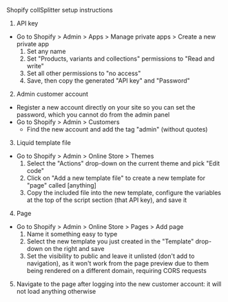 Shopify collSplitter setup instructions

1. API key
  - Go to Shopify > Admin > Apps > Manage private apps > Create a new private app
    1. Set any name
    2. Set "Products, variants and collections" permissions to "Read and write"
    3. Set all other permissions to "no access"
    4. Save, then copy the generated "API key" and "Password"

2. Admin customer account
  - Register a new account directly on your site so you can set the password, which you cannot do from the admin panel
  - Go to Shopify > Admin > Customers
    - Find the new account and add the tag "admin" (without quotes)

3. Liquid template file
  - Go to Shopify > Admin > Online Store > Themes
    1. Select the "Actions" drop-down on the current theme and pick "Edit code"
    2. Click on "Add a new template file" to create a new template for "page" called [anything]
    3. Copy the included file into the new template, configure the variables at the top of the script section (that API key), and save it

4. Page
  - Go to Shopify > Admin > Online Store > Pages > Add page
    1. Name it something easy to type
    2. Select the new template you just created in the "Template" drop-down on the right and save
    3. Set the visibility to public and leave it unlisted (don't add to navigation), as it won't work from the page preview due to them being rendered on a different domain, requiring CORS requests

5. Navigate to the page after logging into the new customer account: it will not load anything otherwise
